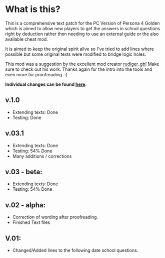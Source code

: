 # What is this?

This is a comprehensive text patch for the PC Version of Persona 4 Golden which is aimed to allow new players to get the answers in school questions right by deduction rather then needing to use an external guide or the also available cheat mod.

It is aimed to keep the original spirit alive so I've tried to add lines where possible but some  original texts were modified to bridge logic holes. 

This mod was a suggestion by the excellent mod creator [rudiger_gb](https://gamebanana.com/members/1491857)! Make sure to check out his work. Thanks again for the intro into the tools and even more for proofreading. :) 

**Individual changes can be found [here](CHANGES.md).**

## v.1.0
* Extending texts: Done
* Testing: Done


## v.03.1
* Extending texts: Done
* Testing: 54% Done
* Many additions / corrections

## v.03 - beta:
* Extending texts: Done
* Testing: 54% Done

## v.02 - alpha:
- Correction of wording after proofreading.
- Finished Text files

## V.01:
- Changed/Added lines to the following date school questions. 


